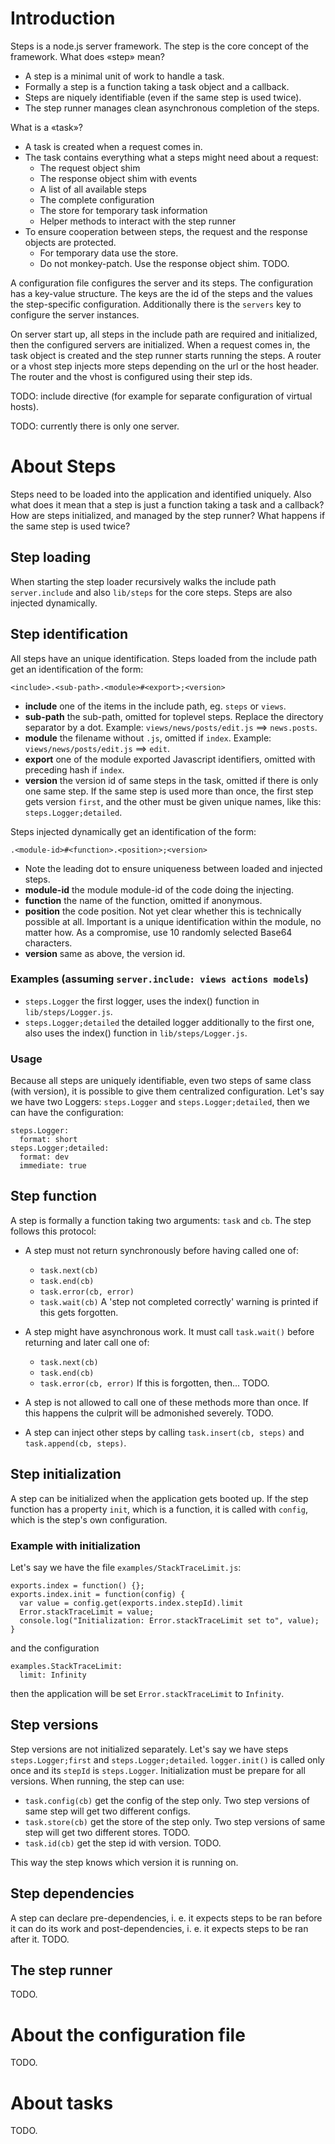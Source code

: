 # Introduction

Steps is a node.js server framework. The step is the core concept of the
framework. What does «step» mean?

- A step is a minimal unit of work to handle a task.
- Formally a step is a function taking a task object and a callback.
- Steps are niquely identifiable (even if the same step is used twice).
- The step runner manages clean asynchronous completion of the steps.

What is a «task»?

- A task is created when a request comes in.
- The task contains everything what a steps might need about a request:
  - The request object shim
  - The response object shim with events
  - A list of all available steps
  - The complete configuration
  - The store for temporary task information
  - Helper methods to interact with the step runner
- To ensure cooperation between steps, the request and the response objects
  are protected.
  - For temporary data use the store. 
  - Do not monkey-patch. Use the response object shim. TODO.

A configuration file configures the server and its steps. The configuration
has a key-value structure. The keys are the id of the steps and the values
the step-specific configuration. Additionally there is the `servers` key
to configure the server instances.

On server start up, all steps in the include path are required and initialized,
then the configured servers are initialized. When a request comes in, the task
object is created and the step runner starts running the steps. A router or
a vhost step injects more steps depending on the url or the host header. The
router and the vhost is configured using their step ids.

TODO: include directive (for example for separate configuration of virtual
hosts).

TODO: currently there is only one server.

# About Steps

Steps need to be loaded into the application and identified uniquely. Also
what does it mean that a step is just a function taking a task and a callback?
How are steps initialized, and managed by the step runner? What happens if the
same step is used twice?

## Step loading

When starting the step loader recursively walks the include path
`server.include` and also `lib/steps` for the core steps. Steps are also
injected dynamically.

## Step identification

All steps have an unique identification. Steps loaded from the include path
get an identification of the form:

    <include>.<sub-path>.<module>#<export>;<version>

- **include** one of the items in the include path, eg. `steps` or `views`.
- **sub-path** the sub-path, omitted for toplevel steps. Replace the directory
  separator by a dot. Example: `views/news/posts/edit.js` ==> `news.posts`.
- **module** the filename without `.js`, omitted if `index`. Example:
  `views/news/posts/edit.js` ==> `edit`.
- **export** one of the module exported Javascript identifiers, omitted with
  preceding hash if `index`.
- **version** the version id of same steps in the task, omitted if there is
  only one same step. If the same step is used more than once, the first step
  gets version `first`, and the other must be given unique names, like this:
  `steps.Logger;detailed`.

Steps injected dynamically get an identification of the form:

    .<module-id>#<function>.<position>;<version>

- Note the leading dot to ensure uniqueness between loaded and injected steps.
- **module-id** the module module-id of the code doing the injecting.
- **function** the name of the function, omitted if anonymous.
- **position** the code position. Not yet clear whether this is technically
  possible at all. Important is a unique identification within the module, no
  matter how. As a compromise, use 10 randomly selected Base64 characters.
- **version** same as above, the version id.

### Examples (assuming `server.include: views actions models`)

- `steps.Logger` the first logger, uses the index() function in
  `lib/steps/Logger.js`.
- `steps.Logger;detailed` the detailed logger additionally to the first one,
   also uses the index() function in `lib/steps/Logger.js`.

### Usage

Because all steps are uniquely identifiable, even two steps of same class
(with version), it is possible to give them centralized configuration. Let's
say we have two Loggers: `steps.Logger` and `steps.Logger;detailed`, then we
can have the configuration:

    steps.Logger:
      format: short
    steps.Logger;detailed:
      format: dev
      immediate: true

## Step function

A step is formally a function taking two arguments: `task` and `cb`. The step
follows this protocol:

- A step must not return synchronously before having called one of:
  - `task.next(cb)`
  - `task.end(cb)`
  - `task.error(cb, error)`
  - `task.wait(cb)`
  A 'step not completed correctly' warning is printed if this gets forgotten.
  
- A step might have asynchronous work. It must call `task.wait()` before
  returning and later call one of:
  - `task.next(cb)`
  - `task.end(cb)`
  - `task.error(cb, error)`
  If this is forgotten, then... TODO.

- A step is not allowed to call one of these methods more than once. If this
  happens the culprit will be admonished severely. TODO.

- A step can inject other steps by calling `task.insert(cb, steps)` and
  `task.append(cb, steps)`.
  
## Step initialization

A step can be initialized when the application gets booted up. If the step
function has a property `init`, which is a function, it is called with
`config`, which is the step's own configuration.

### Example with initialization

Let's say we have the file `examples/StackTraceLimit.js`:

    exports.index = function() {};
    exports.index.init = function(config) {
      var value = config.get(exports.index.stepId).limit
      Error.stackTraceLimit = value;
      console.log("Initialization: Error.stackTraceLimit set to", value);
    }

and the configuration

    examples.StackTraceLimit:
      limit: Infinity

then the application will be set `Error.stackTraceLimit` to `Infinity`.

## Step versions

Step versions are not initialized separately. Let's say we have steps
`steps.Logger;first` and `steps.Logger;detailed`. `logger.init()` is called
only once and its `stepId` is `steps.Logger`. Initialization must be prepare
for all versions. When running, the step can use:

- `task.config(cb)` get the config of the step only. Two step versions of same
  step will get two different configs.
- `task.store(cb)` get the store of the step only. Two step versions of same
  step will get two different stores. TODO.
- `task.id(cb)` get the step id with version. TODO.
  
This way the step knows which version it is running on.

## Step dependencies

A step can declare pre-dependencies, i. e. it expects steps to be ran before
it can do its work and post-dependencies, i. e. it expects steps to be ran
after it. TODO.

## The step runner

TODO.

# About the configuration file

TODO.

# About tasks

TODO.

